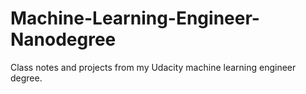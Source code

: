 # Machine-Learning-Engineer-Nanodegree
Class notes and projects from my Udacity machine learning engineer degree.
[](../images/udacity-aws-foundation.pdf)

